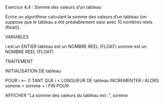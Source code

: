Exercice 4.4 : Somme des valeurs d’un tableau

Écrire un algorithme calculant la somme des valeurs d’un tableau (on suppose que le tableau a été préalablement saisi avec 10 nombres réels (float)).

VARIABLES

i est un ENTIER
tableau est un NOMBRE REEL (FLOAT)
somme est un NOMBRE REEL (FLOAT)

TRAITEMENT

INITIALISATION DE tableau

POUR i <-- 0 
TANT QUE i < LONGUEUR DE tableau
INCREMENTER i
ALORS somme = somme + i
FIN POUR

AFFICHER "La somme des valeurs du tableau est :", somme